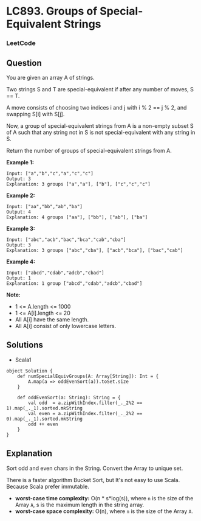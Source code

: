 # LC893. Groups of Special-Equivalent Strings

### LeetCode

## Question

You are given an array A of strings.

Two strings S and T are special-equivalent if after any number of moves, S == T.

A move consists of choosing two indices i and j with i % 2 == j % 2, and swapping S[i] with S[j].

Now, a group of special-equivalent strings from A is a non-empty subset S of A such that any string not in S is not special-equivalent with any string in S.

Return the number of groups of special-equivalent strings from A.

**Example 1:**
```
Input: ["a","b","c","a","c","c"]
Output: 3
Explanation: 3 groups ["a","a"], ["b"], ["c","c","c"]
```

**Example 2:**
```
Input: ["aa","bb","ab","ba"]
Output: 4
Explanation: 4 groups ["aa"], ["bb"], ["ab"], ["ba"]
```

**Example 3:**
```
Input: ["abc","acb","bac","bca","cab","cba"]
Output: 3
Explanation: 3 groups ["abc","cba"], ["acb","bca"], ["bac","cab"]
```

**Example 4:**
```
Input: ["abcd","cdab","adcb","cbad"]
Output: 1
Explanation: 1 group ["abcd","cdab","adcb","cbad"]
```

**Note:**

* 1 <= A.length <= 1000
* 1 <= A[i].length <= 20
* All A[i] have the same length.
* All A[i] consist of only lowercase letters.

## Solutions

* Scala1
```
object Solution {
    def numSpecialEquivGroups(A: Array[String]): Int = {
        A.map(a => oddEvenSort(a)).toSet.size
    }
    
    def oddEvenSort(a: String): String = {
        val odd  = a.zipWithIndex.filter(_._2%2 == 1).map(_._1).sorted.mkString
        val even = a.zipWithIndex.filter(_._2%2 == 0).map(_._1).sorted.mkString
        odd ++ even
    }
}
```

## Explanation

Sort odd and even chars in the String. Convert the Array to unique set.

There is a faster algorithm Bucket Sort, but It's not easy to use Scala. Because Scala prefer immutable.

* **worst-case time complexity:** O(n * s*log(s)), where `n` is the size of the Array `A`, s is the maximum length in the string array.
* **worst-case space complexity:** O(n), where `n` is the size of the Array `A`.

